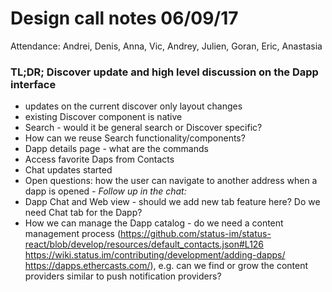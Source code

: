 # Design call notes 06/09/17

Attendance: Andrei, Denis, Anna, Vic, Andrey, Julien, Goran, Eric, Anastasia

### TL;DR; Discover update and high level discussion on the Dapp interface

- updates on the current discover only layout changes 
- existing Discover component is native
- Search - would it be general search or Discover specific?
- How can we reuse Search functionality/components?
- Dapp details page - what are the commands 
- Access favorite Daps from Contacts
- Chat updates started
- Open questions: how the user can navigate to another address when a dapp is opened
*- Follow up in the chat:*
- Dapp Chat and Web view - should we add new tab feature here? Do we need Chat tab for the Dapp?
- How we can manage the Dapp catalog - do we need a content management process (https://github.com/status-im/status-react/blob/develop/resources/default_contacts.json#L126
https://wiki.status.im/contributing/development/adding-dapps/
https://dapps.ethercasts.com/), e.g. can we find or grow the content providers similar to push notification providers?
